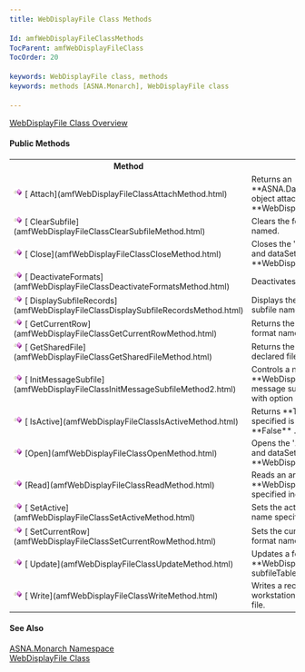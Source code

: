 ```yaml
---
title: WebDisplayFile Class Methods

Id: amfWebDisplayFileClassMethods
TocParent: amfWebDisplayFileClass
TocOrder: 20

keywords: WebDisplayFile class, methods
keywords: methods [ASNA.Monarch], WebDisplayFile class

---
```


[ WebDisplayFile Class Overview](amfWebDisplayFileClass.html) 

#### Public Methods
<table class="mytable" cellspacing="0" cellpadding="4" width="90%">
          <colgroup>
            <col width="30%" />
            <col width="70%" />
          </colgroup>
          <tr>
            <th>Method</th>
            <th>Description</th>
          </tr>
          <tr>
            <td><img alt="public property" src="Images/Methods.bmp" />
              [
              Attach](amfWebDisplayFileClassAttachMethod.html)
            </td>
            <td>Returns an 
 **ASNA.DataGate.Client.AdgDataSet**  object
            attached to the 
 **WebDisplayFile** .</td>
          </tr>
          <tr>
            <td><img alt="public property" src="Images/Methods.bmp" />
              [
              ClearSubfile](amfWebDisplayFileClassClearSubfileMethod.html)
            </td>
            <td>Clears the format records
            for the subfile named.</td>
          </tr>
          <tr>
            <td style="height: 31px"><img alt="public property" src="Images/Methods.bmp" />
              [
              Close](amfWebDisplayFileClassCloseMethod.html)
            </td>
            <td style="height: 31px">Closes the '.aspx.' web
            form program and dataSet for the 
 **WebDisplayFile** .</td>
          </tr>
          <tr>
            <td><img alt="public property" src="Images/Methods.bmp" />
              [
              DeactivateFormats](amfWebDisplayFileClassDeactivateFormatsMethod.html)
            </td>
            <td>Deactivates the formats
            named.</td>
          </tr>
          <tr>
            <td><img alt="public property" src="Images/Methods.bmp" />
              [
              DisplaySubfileRecords](amfWebDisplayFileClassDisplaySubfileRecordsMethod.html)
            </td>
            <td>Displays the format records
            for the subfile named.</td>
          </tr>
          <tr>
            <td><img alt="public property" src="Images/Methods.bmp" />
              [
              GetCurrentRow](amfWebDisplayFileClassGetCurrentRowMethod.html)
            </td>
            <td>Returns the current row
            number of the format name specified.</td>
          </tr>
          <tr>
            <td><img alt="public property" src="Images/Methods.bmp" />
              [
              GetSharedFile](amfWebDisplayFileClassGetSharedFileMethod.html)
            </td>
            <td>Returns the 
 **WebDisplayFile**  for the declared
            file.</td>
          </tr>
          <tr>
            <td><img alt="public property" src="Images/Methods.bmp" />
              [
              InitMessageSubfile](amfWebDisplayFileClassInitMessageSubfileMethod2.html)
            </td>
            <td>Controls a new instance of
            a 
 **WebDisplayFile**  object for the message
            subfile and program queue with option indicators
            specified.</td>
          </tr>
          <tr>
            <td><img alt="public property" src="Images/Methods.bmp" />
              [
              IsActive](amfWebDisplayFileClassIsActiveMethod.html)
            </td>
            <td>Returns 
 **True**  if the format name specified is
            the active format; otherwise 
 **False** .</td>
          </tr>
          <tr>
            <td><img alt="public property" src="Images/Methods.bmp" />
              [Open](amfWebDisplayFileClassOpenMethod.html)
            </td>
            <td>Opens the '.aspx.' web form
            program and dataSet for the 
 **WebDisplayFile** .</td>
          </tr>
          <tr>
            <td><img alt="public property" src="Images/Methods.bmp" />
              [Read](amfWebDisplayFileClassReadMethod.html)
            </td>
            <td>Reads an array of
            characters in the 
 **WebDisplayFile**  object by the specified
            indicators.</td>
          </tr>
          <tr>
            <td><img alt="public property" src="Images/Methods.bmp" />
              [
              SetActive](amfWebDisplayFileClassSetActiveMethod.html)
            </td>
            <td>Sets the active format to
            the format name specified.</td>
          </tr>
          <tr>
            <td><img alt="public property" src="Images/Methods.bmp" />
              [
              SetCurrentRow](amfWebDisplayFileClassSetCurrentRowMethod.html)
            </td>
            <td>Sets the current row to the
            row and format name specified.</td>
          </tr>
          <tr>
            <td><img alt="public property" src="Images/Methods.bmp" />
              [
              Update](amfWebDisplayFileClassUpdateMethod.html)
            </td>
            <td>Updates a format record to
            the 
 **WebDisplayFile**  message
            subfileTable.</td>
          </tr>
          <tr>
            <td><img alt="public property" src="Images/Methods.bmp" />
              [
              Write](amfWebDisplayFileClassWriteMethod.html)
            </td>
            <td>Writes a record
            to a Monarch workstation file, database file, or
            printer file.</td>
          </tr>
</table>

#### See Also
[ASNA.Monarch Namespace](amfMonarchNamespace.html) <br /> [ WebDisplayFile Class](amfWebDisplayFileClass.html) 
